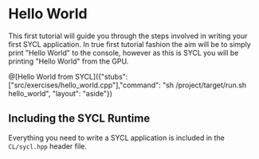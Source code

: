 # Hello World

This first tutorial will guide you through the steps involved in writing your first SYCL application. In true first tutorial fashion the aim will be to simply print "Hello World" to the console, however as this is SYCL you will be printing "Hello World" from the GPU.

@[Hello World from SYCL]({"stubs": ["src/exercises/hello_world.cpp"],"command": "sh /project/target/run.sh hello_world", "layout": "aside"})

## Including the SYCL Runtime

Everything you need to write a SYCL application is included in the `CL/sycl.hpp` header file.